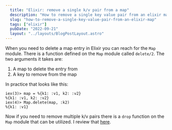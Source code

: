 ```yaml
---
  title: "Elixir: remove a single k/v pair from a map"
  description: "How to remove a single key value pair from an elixir map"
  slug: "how-to-remove-a-single-key-value-pair-from-an-elixir-map"
  tags: ["elixir"]
  pubDate: "2022-09-21"
  layout: "../layouts/BlogPostLayout.astro"
---
```


When you need to delete a map entry in Elixir you can reach for the `Map` module. There is a function defined on the `Map` module called `delete/2`. The two arguments it takes are:

1. A map to delete the entry from
2. A key to remove from the map

In practice that looks like this:
```
iex(3)> map = %{k1: :v1, k2: :v2}
%{k1: :v1, k2: :v2}
iex(4)> Map.delete(map, :k2)
%{k1: :v1}
```

Now if you need to remove multiple k/v pairs there is a `drop` function on the `Map` module that can be utilized. I review that [here](https://tinytechtuts.com/2022-remove-single-key-value-pair-from-map/).

